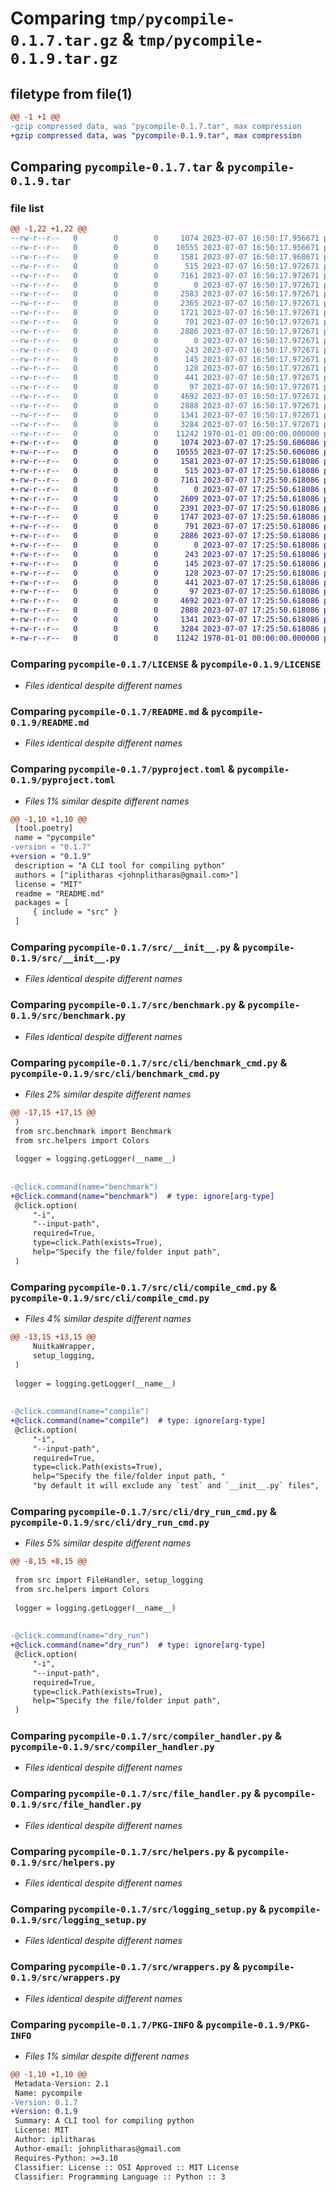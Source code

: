 # Comparing `tmp/pycompile-0.1.7.tar.gz` & `tmp/pycompile-0.1.9.tar.gz`

## filetype from file(1)

```diff
@@ -1 +1 @@
-gzip compressed data, was "pycompile-0.1.7.tar", max compression
+gzip compressed data, was "pycompile-0.1.9.tar", max compression
```

## Comparing `pycompile-0.1.7.tar` & `pycompile-0.1.9.tar`

### file list

```diff
@@ -1,22 +1,22 @@
--rw-r--r--   0        0        0     1074 2023-07-07 16:50:17.956671 pycompile-0.1.7/LICENSE
--rw-r--r--   0        0        0    10555 2023-07-07 16:50:17.956671 pycompile-0.1.7/README.md
--rw-r--r--   0        0        0     1581 2023-07-07 16:50:17.968671 pycompile-0.1.7/pyproject.toml
--rw-r--r--   0        0        0      515 2023-07-07 16:50:17.972671 pycompile-0.1.7/src/__init__.py
--rw-r--r--   0        0        0     7161 2023-07-07 16:50:17.972671 pycompile-0.1.7/src/benchmark.py
--rw-r--r--   0        0        0        0 2023-07-07 16:50:17.972671 pycompile-0.1.7/src/cli/__init__.py
--rw-r--r--   0        0        0     2583 2023-07-07 16:50:17.972671 pycompile-0.1.7/src/cli/benchmark_cmd.py
--rw-r--r--   0        0        0     2365 2023-07-07 16:50:17.972671 pycompile-0.1.7/src/cli/compile_cmd.py
--rw-r--r--   0        0        0     1721 2023-07-07 16:50:17.972671 pycompile-0.1.7/src/cli/dry_run_cmd.py
--rw-r--r--   0        0        0      701 2023-07-07 16:50:17.972671 pycompile-0.1.7/src/cli/entrypoint.py
--rw-r--r--   0        0        0     2886 2023-07-07 16:50:17.972671 pycompile-0.1.7/src/compiler_handler.py
--rw-r--r--   0        0        0        0 2023-07-07 16:50:17.972671 pycompile-0.1.7/src/examples/__init__.py
--rw-r--r--   0        0        0      243 2023-07-07 16:50:17.972671 pycompile-0.1.7/src/examples/examples_benchmark.py
--rw-r--r--   0        0        0      145 2023-07-07 16:50:17.972671 pycompile-0.1.7/src/examples/fib.py
--rw-r--r--   0        0        0      128 2023-07-07 16:50:17.972671 pycompile-0.1.7/src/examples/harmonic.py
--rw-r--r--   0        0        0      441 2023-07-07 16:50:17.972671 pycompile-0.1.7/src/examples/sum.py
--rw-r--r--   0        0        0       97 2023-07-07 16:50:17.972671 pycompile-0.1.7/src/examples/test_examples.py
--rw-r--r--   0        0        0     4692 2023-07-07 16:50:17.972671 pycompile-0.1.7/src/file_handler.py
--rw-r--r--   0        0        0     2888 2023-07-07 16:50:17.972671 pycompile-0.1.7/src/helpers.py
--rw-r--r--   0        0        0     1341 2023-07-07 16:50:17.972671 pycompile-0.1.7/src/logging_setup.py
--rw-r--r--   0        0        0     3284 2023-07-07 16:50:17.972671 pycompile-0.1.7/src/wrappers.py
--rw-r--r--   0        0        0    11242 1970-01-01 00:00:00.000000 pycompile-0.1.7/PKG-INFO
+-rw-r--r--   0        0        0     1074 2023-07-07 17:25:50.606086 pycompile-0.1.9/LICENSE
+-rw-r--r--   0        0        0    10555 2023-07-07 17:25:50.606086 pycompile-0.1.9/README.md
+-rw-r--r--   0        0        0     1581 2023-07-07 17:25:50.618086 pycompile-0.1.9/pyproject.toml
+-rw-r--r--   0        0        0      515 2023-07-07 17:25:50.618086 pycompile-0.1.9/src/__init__.py
+-rw-r--r--   0        0        0     7161 2023-07-07 17:25:50.618086 pycompile-0.1.9/src/benchmark.py
+-rw-r--r--   0        0        0        0 2023-07-07 17:25:50.618086 pycompile-0.1.9/src/cli/__init__.py
+-rw-r--r--   0        0        0     2609 2023-07-07 17:25:50.618086 pycompile-0.1.9/src/cli/benchmark_cmd.py
+-rw-r--r--   0        0        0     2391 2023-07-07 17:25:50.618086 pycompile-0.1.9/src/cli/compile_cmd.py
+-rw-r--r--   0        0        0     1747 2023-07-07 17:25:50.618086 pycompile-0.1.9/src/cli/dry_run_cmd.py
+-rw-r--r--   0        0        0      791 2023-07-07 17:25:50.618086 pycompile-0.1.9/src/cli/entrypoint.py
+-rw-r--r--   0        0        0     2886 2023-07-07 17:25:50.618086 pycompile-0.1.9/src/compiler_handler.py
+-rw-r--r--   0        0        0        0 2023-07-07 17:25:50.618086 pycompile-0.1.9/src/examples/__init__.py
+-rw-r--r--   0        0        0      243 2023-07-07 17:25:50.618086 pycompile-0.1.9/src/examples/examples_benchmark.py
+-rw-r--r--   0        0        0      145 2023-07-07 17:25:50.618086 pycompile-0.1.9/src/examples/fib.py
+-rw-r--r--   0        0        0      128 2023-07-07 17:25:50.618086 pycompile-0.1.9/src/examples/harmonic.py
+-rw-r--r--   0        0        0      441 2023-07-07 17:25:50.618086 pycompile-0.1.9/src/examples/sum.py
+-rw-r--r--   0        0        0       97 2023-07-07 17:25:50.618086 pycompile-0.1.9/src/examples/test_examples.py
+-rw-r--r--   0        0        0     4692 2023-07-07 17:25:50.618086 pycompile-0.1.9/src/file_handler.py
+-rw-r--r--   0        0        0     2888 2023-07-07 17:25:50.618086 pycompile-0.1.9/src/helpers.py
+-rw-r--r--   0        0        0     1341 2023-07-07 17:25:50.618086 pycompile-0.1.9/src/logging_setup.py
+-rw-r--r--   0        0        0     3284 2023-07-07 17:25:50.618086 pycompile-0.1.9/src/wrappers.py
+-rw-r--r--   0        0        0    11242 1970-01-01 00:00:00.000000 pycompile-0.1.9/PKG-INFO
```

### Comparing `pycompile-0.1.7/LICENSE` & `pycompile-0.1.9/LICENSE`

 * *Files identical despite different names*

### Comparing `pycompile-0.1.7/README.md` & `pycompile-0.1.9/README.md`

 * *Files identical despite different names*

### Comparing `pycompile-0.1.7/pyproject.toml` & `pycompile-0.1.9/pyproject.toml`

 * *Files 1% similar despite different names*

```diff
@@ -1,10 +1,10 @@
 [tool.poetry]
 name = "pycompile"
-version = "0.1.7"
+version = "0.1.9"
 description = "A CLI tool for compiling python"
 authors = ["iplitharas <johnplitharas@gmail.com>"]
 license = "MIT"
 readme = "README.md"
 packages = [
     { include = "src" }
 ]
```

### Comparing `pycompile-0.1.7/src/__init__.py` & `pycompile-0.1.9/src/__init__.py`

 * *Files identical despite different names*

### Comparing `pycompile-0.1.7/src/benchmark.py` & `pycompile-0.1.9/src/benchmark.py`

 * *Files identical despite different names*

### Comparing `pycompile-0.1.7/src/cli/benchmark_cmd.py` & `pycompile-0.1.9/src/cli/benchmark_cmd.py`

 * *Files 2% similar despite different names*

```diff
@@ -17,15 +17,15 @@
 )
 from src.benchmark import Benchmark
 from src.helpers import Colors
 
 logger = logging.getLogger(__name__)
 
 
-@click.command(name="benchmark")
+@click.command(name="benchmark")  # type: ignore[arg-type]
 @click.option(
     "-i",
     "--input-path",
     required=True,
     type=click.Path(exists=True),
     help="Specify the file/folder input path",
 )
```

### Comparing `pycompile-0.1.7/src/cli/compile_cmd.py` & `pycompile-0.1.9/src/cli/compile_cmd.py`

 * *Files 4% similar despite different names*

```diff
@@ -13,15 +13,15 @@
     NuitkaWrapper,
     setup_logging,
 )
 
 logger = logging.getLogger(__name__)
 
 
-@click.command(name="compile")
+@click.command(name="compile")  # type: ignore[arg-type]
 @click.option(
     "-i",
     "--input-path",
     required=True,
     type=click.Path(exists=True),
     help="Specify the file/folder input path, "
     "by default it will exclude any `test` and `__init__.py` files",
```

### Comparing `pycompile-0.1.7/src/cli/dry_run_cmd.py` & `pycompile-0.1.9/src/cli/dry_run_cmd.py`

 * *Files 5% similar despite different names*

```diff
@@ -8,15 +8,15 @@
 
 from src import FileHandler, setup_logging
 from src.helpers import Colors
 
 logger = logging.getLogger(__name__)
 
 
-@click.command(name="dry_run")
+@click.command(name="dry_run")  # type: ignore[arg-type]
 @click.option(
     "-i",
     "--input-path",
     required=True,
     type=click.Path(exists=True),
     help="Specify the file/folder input path",
 )
```

### Comparing `pycompile-0.1.7/src/compiler_handler.py` & `pycompile-0.1.9/src/compiler_handler.py`

 * *Files identical despite different names*

### Comparing `pycompile-0.1.7/src/file_handler.py` & `pycompile-0.1.9/src/file_handler.py`

 * *Files identical despite different names*

### Comparing `pycompile-0.1.7/src/helpers.py` & `pycompile-0.1.9/src/helpers.py`

 * *Files identical despite different names*

### Comparing `pycompile-0.1.7/src/logging_setup.py` & `pycompile-0.1.9/src/logging_setup.py`

 * *Files identical despite different names*

### Comparing `pycompile-0.1.7/src/wrappers.py` & `pycompile-0.1.9/src/wrappers.py`

 * *Files identical despite different names*

### Comparing `pycompile-0.1.7/PKG-INFO` & `pycompile-0.1.9/PKG-INFO`

 * *Files 1% similar despite different names*

```diff
@@ -1,10 +1,10 @@
 Metadata-Version: 2.1
 Name: pycompile
-Version: 0.1.7
+Version: 0.1.9
 Summary: A CLI tool for compiling python
 License: MIT
 Author: iplitharas
 Author-email: johnplitharas@gmail.com
 Requires-Python: >=3.10
 Classifier: License :: OSI Approved :: MIT License
 Classifier: Programming Language :: Python :: 3
```

